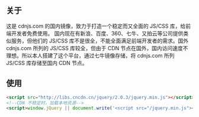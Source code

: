 ## 关于
这是 cdnjs.com 的国内镜像，致力于打造一个稳定而又全面的 JS/CSS 库，给前端开发者免费使用。 国内现在有新浪、百度、360、七牛、又拍云等公司提供类似服务，但他们的 JS/CSS 库不是很全，不能全面满足前端开发者的需求。国外 cdnjs.com 所列的 JS/CSS 库较全，但由于 CDN 节点在国外，国内访问速度不理想。所以本人搭建了这个平台，通过七牛镜像存储，将 cdnjs.com 所列 JS/CSS 库存储至国内 CDN 节点。

## 使用
```html
<script src="http://libs.cncdn.cn/jquery/2.0.3/jquery.min.js"></script>
<!--CDN 不稳定时，加载本地资源-->
<script>window.jQuery || document.write('<script src="/jquery.min.js"><\/script>');</script>
```
